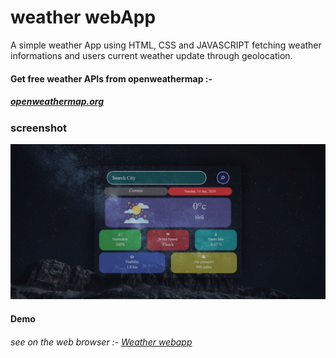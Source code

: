 # weather webApp

A simple weather App using HTML, CSS and JAVASCRIPT fetching weather informations and users current weather update through geolocation.

#### Get free weather APIs from openweathermap :-  
##### [openweathermap.org](https://openweathermap.org/)
### screenshot

![weather proj pict](imgs/weather-web-sc.png)

#### Demo
###### see on the web browser :- [Weather webapp](https://errorbyme.github.io/weather-webapp/)

